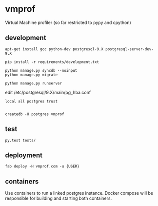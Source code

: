 # vmprof


Virtual Machine profiler (so far restricted to pypy and cpython)


## development

	apt-get install gcc python-dev postgresql-9.X postgresql-server-dev-9.X

    pip install -r requirements/development.txt

    python manage.py syncdb --noinput
    python manage.py migrate

	python manage.py runserver

edit /etc/postgresql/9.X/main/pg_hba.conf

	local all postgres trust


	createdb -U postgres vmprof


## test

    py.test tests/

## deployment

    fab deploy -H vmprof.com -u {USER}

## containers

Use containers to run a linked postgres instance.
Docker compose will be responsible for building and starting both containers.
